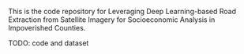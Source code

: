 This is the code repository for Leveraging Deep Learning-based Road Extraction from Satellite Imagery for Socioeconomic Analysis in Impoverished Counties. 

TODO: code and dataset
